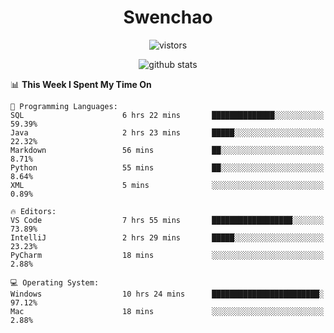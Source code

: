 <h1 align="center">Swenchao</h3>

<p align="center">
  <img src="https://visitor-badge.glitch.me/badge?page_id=Swenchao" alt="vistors" />
</p>

<p align="center">
  <img src="https://github-readme-stats.vercel.app/api?username=Swenchao&count_private=true&show_icons=true&theme=vue-dark&hide_title=true" alt="github stats" />
</p>

<!--START_SECTION:waka-->
📊 **This Week I Spent My Time On** 

```text
💬 Programming Languages: 
SQL                      6 hrs 22 mins       ██████████████░░░░░░░░░░░   59.39% 
Java                     2 hrs 23 mins       █████░░░░░░░░░░░░░░░░░░░░   22.32% 
Markdown                 56 mins             ██░░░░░░░░░░░░░░░░░░░░░░░   8.71% 
Python                   55 mins             ██░░░░░░░░░░░░░░░░░░░░░░░   8.64% 
XML                      5 mins              ░░░░░░░░░░░░░░░░░░░░░░░░░   0.89%

🔥 Editors: 
VS Code                  7 hrs 55 mins       ██████████████████░░░░░░░   73.89% 
IntelliJ                 2 hrs 29 mins       █████░░░░░░░░░░░░░░░░░░░░   23.23% 
PyCharm                  18 mins             ░░░░░░░░░░░░░░░░░░░░░░░░░   2.88%

💻 Operating System: 
Windows                  10 hrs 24 mins      ████████████████████████░   97.12% 
Mac                      18 mins             ░░░░░░░░░░░░░░░░░░░░░░░░░   2.88%

```


<!--END_SECTION:waka-->
